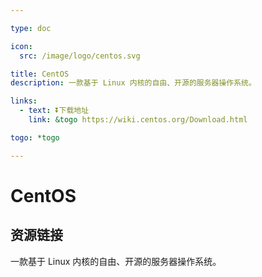 ```yaml
---

type: doc

icon:
  src: /image/logo/centos.svg

title: CentOS
description: 一款基于 Linux 内核的自由、开源的服务器操作系统。

links:
  - text: ⏬下载地址
    link: &togo https://wiki.centos.org/Download.html

togo: *togo

---
```


<ShowLogo />

# CentOS

<ShowBreadcrumb />

## 资源链接

<ShowLinks />

一款基于 Linux 内核的自由、开源的服务器操作系统。
